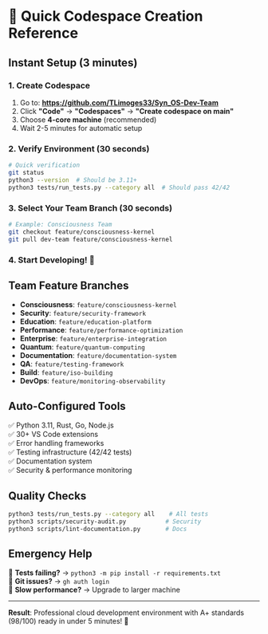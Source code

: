 # 🚀 Quick Codespace Creation Reference

## Instant Setup (3 minutes)

### 1. Create Codespace

1. Go to: **<https://github.com/TLimoges33/Syn_OS-Dev-Team>**
2. Click **"Code"** → **"Codespaces"** → **"Create codespace on main"**
3. Choose **4-core machine** (recommended)
4. Wait 2-5 minutes for automatic setup

### 2. Verify Environment (30 seconds)

```bash
# Quick verification
git status
python3 --version  # Should be 3.11+
python3 tests/run_tests.py --category all  # Should pass 42/42
```

### 3. Select Your Team Branch (30 seconds)

```bash
# Example: Consciousness Team
git checkout feature/consciousness-kernel
git pull dev-team feature/consciousness-kernel
```

### 4. Start Developing! 🎉

## Team Feature Branches

- **Consciousness**: `feature/consciousness-kernel`
- **Security**: `feature/security-framework`
- **Education**: `feature/education-platform`
- **Performance**: `feature/performance-optimization`
- **Enterprise**: `feature/enterprise-integration`
- **Quantum**: `feature/quantum-computing`
- **Documentation**: `feature/documentation-system`
- **QA**: `feature/testing-framework`
- **Build**: `feature/iso-building`
- **DevOps**: `feature/monitoring-observability`

## Auto-Configured Tools

✅ Python 3.11, Rust, Go, Node.js  
✅ 30+ VS Code extensions  
✅ Error handling frameworks  
✅ Testing infrastructure (42/42 tests)  
✅ Documentation system  
✅ Security & performance monitoring  

## Quality Checks

```bash
python3 tests/run_tests.py --category all    # All tests
python3 scripts/security-audit.py           # Security
python3 scripts/lint-documentation.py       # Docs
```

## Emergency Help

🔧 **Tests failing?** → `python3 -m pip install -r requirements.txt`  
🔧 **Git issues?** → `gh auth login`  
🔧 **Slow performance?** → Upgrade to larger machine  

---
**Result**: Professional cloud development environment with A+ standards (98/100) ready in under 5 minutes! 🌟
